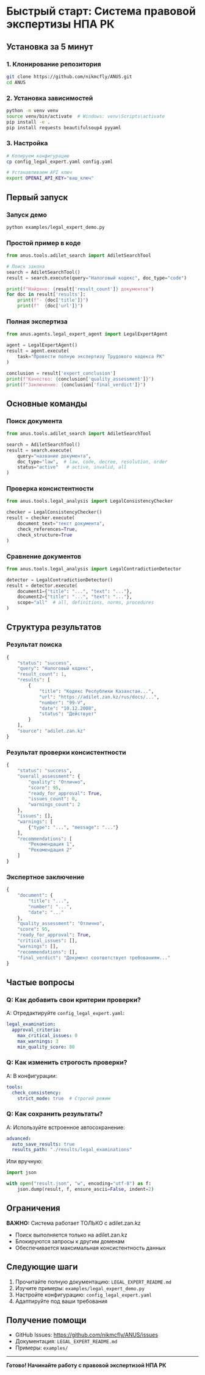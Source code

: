 # Быстрый старт: Система правовой экспертизы НПА РК

## Установка за 5 минут

### 1. Клонирование репозитория

```bash
git clone https://github.com/nikmcfly/ANUS.git
cd ANUS
```

### 2. Установка зависимостей

```bash
python -m venv venv
source venv/bin/activate  # Windows: venv\Scripts\activate
pip install -e .
pip install requests beautifulsoup4 pyyaml
```

### 3. Настройка

```bash
# Копируем конфигурацию
cp config_legal_expert.yaml config.yaml

# Устанавливаем API ключ
export OPENAI_API_KEY="ваш_ключ"
```

## Первый запуск

### Запуск демо

```bash
python examples/legal_expert_demo.py
```

### Простой пример в коде

```python
from anus.tools.adilet_search import AdiletSearchTool

# Поиск закона
search = AdiletSearchTool()
result = search.execute(query="Налоговый кодекс", doc_type="code")

print(f"Найдено: {result['result_count']} документов")
for doc in result['results']:
    print(f"- {doc['title']}")
    print(f"  {doc['url']}")
```

### Полная экспертиза

```python
from anus.agents.legal_expert_agent import LegalExpertAgent

agent = LegalExpertAgent()
result = agent.execute(
    task="Провести полную экспертизу Трудового кодекса РК"
)

conclusion = result['expert_conclusion']
print(f"Качество: {conclusion['quality_assessment']}")
print(f"Заключение: {conclusion['final_verdict']}")
```

## Основные команды

### Поиск документа

```python
from anus.tools.adilet_search import AdiletSearchTool

search = AdiletSearchTool()
result = search.execute(
    query="название документа",
    doc_type="law",  # law, code, decree, resolution, order
    status="active"   # active, invalid, all
)
```

### Проверка консистентности

```python
from anus.tools.legal_analysis import LegalConsistencyChecker

checker = LegalConsistencyChecker()
result = checker.execute(
    document_text="текст документа",
    check_references=True,
    check_structure=True
)
```

### Сравнение документов

```python
from anus.tools.legal_analysis import LegalContradictionDetector

detector = LegalContradictionDetector()
result = detector.execute(
    document1={"title": "...", "text": "..."},
    document2={"title": "...", "text": "..."},
    scope="all"  # all, definitions, norms, procedures
)
```

## Структура результатов

### Результат поиска

```python
{
    "status": "success",
    "query": "Налоговый кодекс",
    "result_count": 1,
    "results": [
        {
            "title": "Кодекс Республики Казахстан...",
            "url": "https://adilet.zan.kz/rus/docs/...",
            "number": "99-V",
            "date": "10.12.2008",
            "status": "Действует"
        }
    ],
    "source": "adilet.zan.kz"
}
```

### Результат проверки консистентности

```python
{
    "status": "success",
    "overall_assessment": {
        "quality": "Отлично",
        "score": 95,
        "ready_for_approval": True,
        "issues_count": 0,
        "warnings_count": 2
    },
    "issues": [],
    "warnings": [
        {"type": "...", "message": "..."}
    ],
    "recommendations": [
        "Рекомендация 1",
        "Рекомендация 2"
    ]
}
```

### Экспертное заключение

```python
{
    "document": {
        "title": "...",
        "number": "...",
        "date": "..."
    },
    "quality_assessment": "Отлично",
    "score": 95,
    "ready_for_approval": True,
    "critical_issues": [],
    "warnings": [],
    "recommendations": [],
    "final_verdict": "Документ соответствует требованиям..."
}
```

## Частые вопросы

### Q: Как добавить свои критерии проверки?

A: Отредактируйте `config_legal_expert.yaml`:

```yaml
legal_examination:
  approval_criteria:
    max_critical_issues: 0
    max_warnings: 3
    min_quality_score: 80
```

### Q: Как изменить строгость проверки?

A: В конфигурации:

```yaml
tools:
  check_consistency:
    strict_mode: true  # Строгий режим
```

### Q: Как сохранить результаты?

A: Используйте встроенное автосохранение:

```yaml
advanced:
  auto_save_results: true
  results_path: "./results/legal_examinations"
```

Или вручную:

```python
import json

with open("result.json", "w", encoding="utf-8") as f:
    json.dump(result, f, ensure_ascii=False, indent=2)
```

## Ограничения

**ВАЖНО:** Система работает ТОЛЬКО с adilet.zan.kz

- Поиск выполняется только на adilet.zan.kz
- Блокируются запросы к другим доменам
- Обеспечивается максимальная консистентность данных

## Следующие шаги

1. Прочитайте полную документацию: `LEGAL_EXPERT_README.md`
2. Изучите примеры: `examples/legal_expert_demo.py`
3. Настройте конфигурацию: `config_legal_expert.yaml`
4. Адаптируйте под ваши требования

## Получение помощи

- GitHub Issues: https://github.com/nikmcfly/ANUS/issues
- Документация: `LEGAL_EXPERT_README.md`
- Примеры: `examples/`

---

**Готово! Начинайте работу с правовой экспертизой НПА РК**
